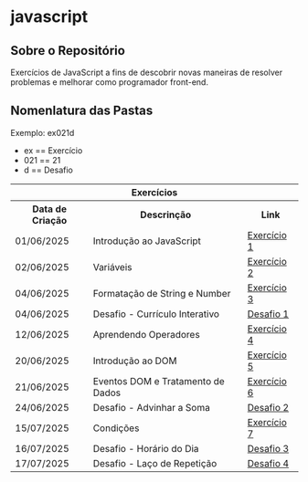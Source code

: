 # javascript
## Sobre o Repositório

Exercícios de JavaScript a fins de descobrir novas maneiras de resolver problemas e melhorar como programador front-end.

## Nomenlatura das Pastas

Exemplo: ex021d

<ul>
    <li>ex == Exercício</li>
    <li>021 == 21</li>
    <li>d == Desafio</li>
</ul>

<table>
            <tr>
                <th colspan="3">Exercícios</th>
            </tr>
            <tr>
                <th>Data de Criação</th>
                <th>Descrinção</th>
                <th>Link</th>
            </tr>
            <tr>
                <td>01/06/2025</td>
                <td>Introdução ao JavaScript</td>
                <td> <a href="ex\ex001\index.html" target="_blank">Exercício 1</a> </td>
            </tr>
            <tr>
                <td>02/06/2025</td>
                <td>Variáveis</td>
                <td> <a href="ex\ex002\index.html" target="_blank">Exercício 2</a> </td>
            </tr>
            <tr>
                <td>04/06/2025</td>
                <td>Formatação de String e Number</td>
                <td> <a href="ex\ex003\index.html" target="_blank">Exercício 3</a> </td>
            </tr>
            <tr>
                <td>04/06/2025</td>
                <td>Desafio - Currículo Interativo</td>
                <td> <a href="ex\ex003d\index.html" target="_blank">Desafio 1</a> </td>
            </tr>
            <tr>
                <td>12/06/2025</td>
                <td>Aprendendo Operadores</td>
                <td> <a href="ex\ex004\index.html" target="_blank">Exercício 4</a> </td>
            </tr>
            <tr>
                <td>20/06/2025</td>
                <td>Introdução ao DOM</td>
                <td> <a href="ex\ex005\index.html" target="_blank">Exercício 5</a> </td>
            </tr>
            <tr>
                <td>21/06/2025</td>
                <td>Eventos DOM e Tratamento de Dados</td>
                <td> <a href="ex\ex006\index.html" target="_blank">Exercício 6</a> </td>
            </tr>
            <tr>
                <td>24/06/2025</td>
                <td>Desafio - Advinhar a Soma</td>
                <td> <a href="ex\ex006d\index.html" target="_blank">Desafio 2</a> </td>
            </tr>
            <tr>
                <td>15/07/2025</td>
                <td>Condições</td>
                <td> <a href="ex\ex007\page\index.html" target="_blank">Exercício 7</a> </td>
            </tr>
            <tr>
                <td>16/07/2025</td>
                <td>Desafio - Horário do Dia</td>
                <td> <a href="ex\ex008d\page\index.html" target="_blank">Desafio 3</a> </td>
            </tr>
            <tr>
                <td>17/07/2025</td>
                <td>Desafio - Laço de Repetição</td>
                <td> <a href="ex\ex009d\d1\page\index.html" target="_blank">Desafio 4</a> </td>
            </tr>
        </table>